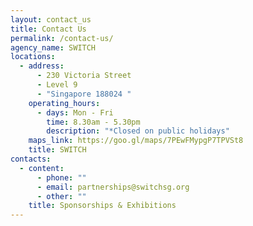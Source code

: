 ```yaml
---
layout: contact_us
title: Contact Us
permalink: /contact-us/
agency_name: SWITCH
locations:
  - address:
      - 230 Victoria Street
      - Level 9
      - "Singapore 188024 "
    operating_hours:
      - days: Mon - Fri
        time: 8.30am - 5.30pm
        description: "*Closed on public holidays"
    maps_link: https://goo.gl/maps/7PEwFMypgP7TPVSt8
    title: SWITCH
contacts:
  - content:
      - phone: ""
      - email: partnerships@switchsg.org
      - other: ""
    title: Sponsorships & Exhibitions
---
```

